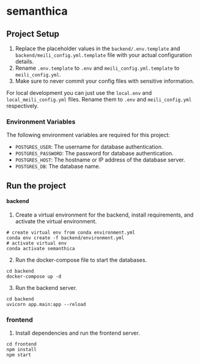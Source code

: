 # semanthica

## Project Setup

1. Replace the placeholder values in the `backend/.env.template` and `backend/meili_config.yml.template`  file with your actual configuration details.
2. Rename `.env.template` to `.env` and `meili_config.yml.template` to `meili_config.yml`.
3. Make sure to never commit your config files with sensitive information.

For local development you can just use the `local.env` and `local_meili_config.yml` files. Rename them to `.env` and `meili_config.yml` respectively.

### Environment Variables

The following environment variables are required for this project:

- `POSTGRES_USER`: The username for database authentication.
- `POSTGRES_PASSWORD`: The password for database authentication.
- `POSTGRES_HOST`: The hostname or IP address of the database server.
- `POSTGRES_DB`: The database name.

## Run the project

#### backend
1. Create a virtual environment for the backend, install requirements, and activate the virtual environment.
```shell
# create virtual env from conda environment.yml
conda env create -f backend/environment.yml
# activate virtual env
conda activate semanthica
```

2. Run the docker-compose file to start the databases.
```shell
cd backend
docker-compose up -d
```

3. Run the backend server.
```shell
cd backend
uvicorn app.main:app --reload
```

### frontend
1. Install dependencies and run the frontend server.
```shell
cd frontend
npm install
npm start 
```
